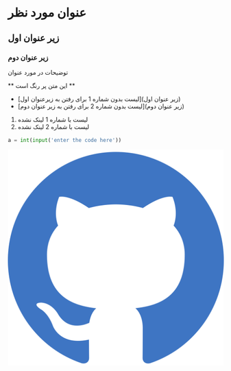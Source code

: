 # عنوان مورد نظر

## زیر عنوان اول

### زیر عنوان دوم 

توضیحات در مورد عنوان

** این متن پر رنگ است ** 
- [لیست بدون شماره 1 برای رفتن به زیرعنوان اول](زیر عنوان اول)
- [لیست بدون شماره 2 برای رفتن به زیر عنوان دوم](زیر عنوان دوم)

1. لیست با شماره 1 لینک نشده
2. لیست با شماره 2 لینک نشده


   
```python
a = int(input('enter the code here'))
```



   
![توضیح در مورد عکس](github-color.svg)
